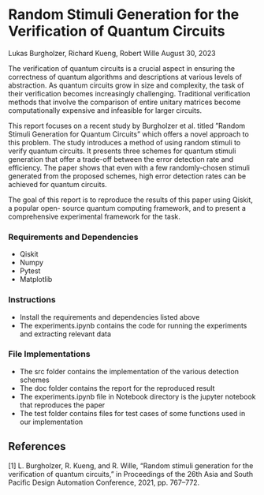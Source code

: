 # Random Stimuli Generation for the Verification of Quantum Circuits
Lukas Burgholzer, Richard Kueng, Robert Wille
August 30, 2023

The verification of quantum circuits is a crucial aspect in ensuring the correctness of quantum
algorithms and descriptions at various levels of abstraction. As quantum circuits grow in size and
complexity, the task of their verification becomes increasingly challenging. Traditional verification
methods that involve the comparison of entire unitary matrices become computationally expensive
and infeasible for larger circuits.

This report focuses on a recent study by Burgholzer et al. titled ”Random Stimuli Generation
for Quantum Circuits” which offers a novel approach to this problem. The study introduces a
method of using random stimuli to verify quantum circuits. It presents three schemes for quantum
stimuli generation that offer a trade-off between the error detection rate and efficiency. The paper
shows that even with a few randomly-chosen stimuli generated from the proposed schemes, high
error detection rates can be achieved for quantum circuits.

The goal of this report is to reproduce the results of this paper using Qiskit, a popular open-
source quantum computing framework, and to present a comprehensive experimental framework
for the task.

### Requirements and Dependencies
- Qiskit
- Numpy
- Pytest
- Matplotlib

### Instructions
- Install the requirements and dependencies listed above
- The experiments.ipynb contains the code for running the experiments and extracting relevant data

### File Implementations
- The src folder contains the implementation of the various detection schemes
- The doc folder contains the report for the reproduced result
- The experiments.ipynb file in Notebook directory is the jupyter notebook that reproduces the paper
- The test folder contains files for test cases of some functions used in our implementation

## References
[1] L. Burgholzer, R. Kueng, and R. Wille, “Random stimuli generation for the verification of quantum circuits,” in Proceedings of the 26th Asia and South Pacific Design Automation Conference, 2021, pp. 767–772.


